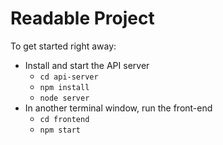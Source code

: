 # Readable Project
To get started right away:

* Install and start the API server
	* `cd api-server`
	* `npm install`
	* `node server`
* In another terminal window, run the front-end
	* `cd frontend`
	* `npm start`
